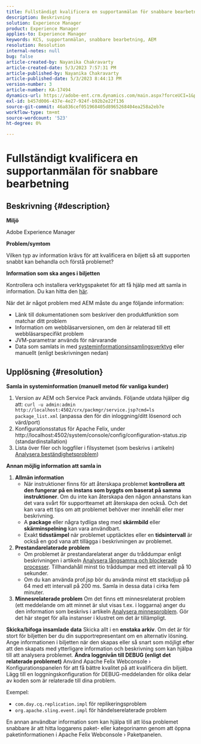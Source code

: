 ```yaml
---
title: Fullständigt kvalificera en supportanmälan för snabbare bearbetning
description: Beskrivning
solution: Experience Manager
product: Experience Manager
applies-to: Experience Manager
keywords: KCS, supportanmälan, snabbare bearbetning, AEM
resolution: Resolution
internal-notes: null
bug: false
article-created-by: Nayanika Chakravarty
article-created-date: 5/3/2023 7:57:31 PM
article-published-by: Nayanika Chakravarty
article-published-date: 5/3/2023 8:44:13 PM
version-number: 3
article-number: KA-17494
dynamics-url: https://adobe-ent.crm.dynamics.com/main.aspx?forceUCI=1&pagetype=entityrecord&etn=knowledgearticle&id=18461fbc-ece9-ed11-a7c6-6045bd006b25
exl-id: b457d006-437e-4e27-924f-b92b2e22f136
source-git-commit: 46a836cef051968405d8965268404ea258a2eb7e
workflow-type: tm+mt
source-wordcount: '523'
ht-degree: 0%

---
```


# Fullständigt kvalificera en supportanmälan för snabbare bearbetning

## Beskrivning {#description}


<b>Miljö</b>

Adobe Experience Manager

<b>Problem/symtom</b>

Vilken typ av information krävs för att kvalificera en biljett så att supporten snabbt kan behandla och förstå problemet?

<b>Information som ska anges i biljetten</b>

Kontrollera och installera verktygspaketet för att få hjälp med att samla in information. Du kan hitta den [här](https://helpx.adobe.com/experience-manager/kb/index/tools.html).

När det är något problem med AEM måste du ange följande information:

- Länk till dokumentationen som beskriver den produktfunktion som matchar ditt problem
- Information om webbläsarversionen, om den är relaterad till ett webbläsarspecifikt problem
- JVM-parametrar används för närvarande
- Data som samlats in med [systeminformationsinsamlingsverktyg](https://helpx.adobe.com/experience-manager/kb/support-info-collector.html) eller manuellt (enligt beskrivningen nedan)



## Upplösning {#resolution}

<b>Samla in systeminformation (manuell metod för vanliga kunder)</b>
1. Version av AEM och Service Pack används. Följande utdata hjälper dig att: `curl -u admin:admin http://localhost:4502/crx/packmgr/service.jsp?cmd=ls  package_list.xml` (anpassa den för din inloggning/ditt lösenord och värd/port)
2. Konfigurationsstatus för Apache Felix, under http://localhost:4502/system/console/config/configuration-status.zip (standardinstallation)
3. Lista över filer och loggfiler i filsystemet (som beskrivs i artikeln) [Analysera beständighetsproblem](https://helpx.adobe.com/experience-manager/kb/AnalyzePersistenceProblems.html))

<b>Annan möjlig information att samla in</b>
1. <b>Allmän information</b>
   - När instruktioner finns för att återskapa problemet <b>kontrollera att den fungerar på en instans som byggts om baserat på samma instruktioner</b>. Om du inte kan återskapa den någon annanstans kan det vara svårt för supportteamet att återskapa den också. Och det kan vara ett tips om att problemet behöver mer innehåll eller mer beskrivning.
   - A <b>package</b> eller några tydliga steg med <b>skärmbild</b> eller <b>skärminspelning</b> kan vara användbart.
   - Exakt <b>tidsstämpel</b> när problemet upptäcktes eller en <b>tidsintervall</b> är också en god vana att tillägga i beskrivningen av problemet.
2. <b>Prestandarelaterade problem</b>
   - Om problemet är prestandarelaterat anger du tråddumpar enligt beskrivningen i artikeln [Analysera långsamma och blockerade processer](https://helpx.adobe.com/experience-manager/kb/AnalyzeSlowAndBlockedProcesses.html). Tillhandahåll minst tio tråddumpar med ett intervall på 10 sekunder.
   - Om du kan använda prof.jsp bör du använda minst ett stackdjup på 64 med ett intervall på 200 ms. Samla in dessa data i cirka fem minuter.
3. <b>Minnesrelaterade problem</b>    Om det finns ett minnesrelaterat problem (ett meddelande om att minnet är slut visas t.ex. i loggarna) anger du den information som beskrivs i artikeln [Analysera minnesproblem](https://experienceleague.adobe.com/docs/experience-cloud-kcs/kbarticles/KA-17482.html?lang=en). Gör det här steget för alla instanser i klustret om det är tillämpligt.

<b>Skicka/bifoga insamlade data</b>
Skicka allt i en <b>enstaka arkiv</b>. Om det är för stort för biljetten ber du din supportrepresentant om en alternativ lösning. Ange informationen i biljetten när den skapas eller så snart som möjligt efter att den skapats med ytterligare information och beskrivning som kan hjälpa till att analysera problemet.
<b>Ändra loggnivån till DEBUG (enligt det relaterade problemet)</b>
Använd Apache Felix Webconsole › Konfigurationspanelen för att få bättre kvalitet på att kvalificera din biljett. Lägg till en loggningskonfiguration för DEBUG-meddelanden för olika delar av koden som är relaterade till dina problem.

Exempel:

- `com.day.cq.replication.impl` för replikeringsproblem
- `org.apache.sling.event.impl` för händelserelaterade problem



En annan användbar information som kan hjälpa till att lösa problemet snabbare är att hitta loggarens paket- eller kategorinamn genom att öppna paketinformationen i Apache Felix Webconsole › Paketpanelen.
